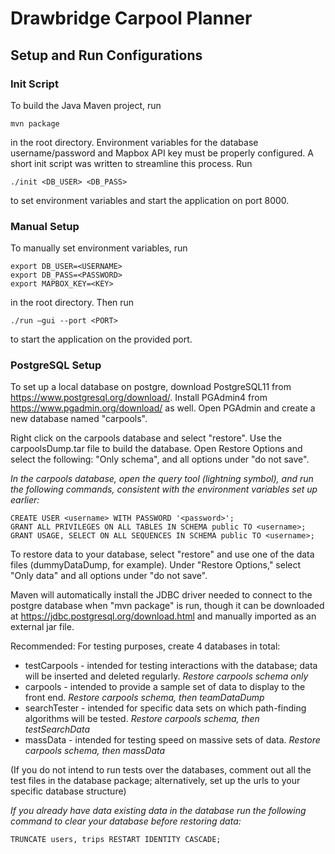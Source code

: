 # Drawbridge Carpool Planner

## Setup and Run Configurations

### Init Script
To build the Java Maven project, run
```
mvn package
```
in the root directory.
Environment variables for the database username/password and Mapbox API key must be properly configured. A short init script was written to streamline this process. Run
```
./init <DB_USER> <DB_PASS>
```
to set environment variables and start the application on port 8000.

### Manual Setup
To manually set environment variables, run
```
export DB_USER=<USERNAME>
export DB_PASS=<PASSWORD>
export MAPBOX_KEY=<KEY>
```
in the root directory. Then run 
```
./run –gui --port <PORT>
```
to start the application on the provided port.

### PostgreSQL Setup
To set up a local database on postgre, download 
PostgreSQL11 from https://www.postgresql.org/download/.
Install PGAdmin4 from https://www.pgadmin.org/download/
as well. Open PGAdmin and create a new database named
"carpools".

Right click on the carpools database and select "restore".
Use the carpoolsDump.tar file to build the database. Open
Restore Options and select the following: "Only schema",
and all options under "do not save".

*In the carpools database, open the query tool (lightning
symbol), and run the following commands, consistent with
the environment variables set up earlier:*
```postgresql
CREATE USER <username> WITH PASSWORD '<password>';
GRANT ALL PRIVILEGES ON ALL TABLES IN SCHEMA public TO <username>;
GRANT USAGE, SELECT ON ALL SEQUENCES IN SCHEMA public TO <username>;
```
To restore data to your database, select "restore" and
use one of the data files (dummyDataDump, for example).
Under "Restore Options," select "Only data" and all options
under "do not save".

Maven will automatically install the JDBC driver needed 
to connect to the postgre database when "mvn package" is 
run, though it can be downloaded at 
https://jdbc.postgresql.org/download.html
and manually imported as an external jar file.

Recommended: For testing purposes, create 4 databases
in total:
* testCarpools - intended for testing interactions with
the database; data will be inserted and deleted
regularly. _Restore carpools schema only_
* carpools - intended to provide a sample set of 
data to display to the front end. 
_Restore carpools schema, then teamDataDump_
* searchTester - intended for specific data sets on
which path-finding algorithms will be tested. 
_Restore carpools schema, then testSearchData_
* massData - intended for testing speed on massive
sets of data. _Restore carpools schema, then massData_

(If you do not intend to run tests over the databases,
comment out all the test files in the database
package; alternatively, set up the urls
to your specific database structure)

*If you already have data existing data in the database
run the following command to clear your database 
before restoring data:*
```postgresql
TRUNCATE users, trips RESTART IDENTITY CASCADE;
```

